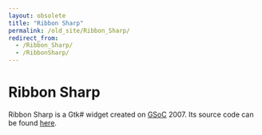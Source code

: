 ```yaml
---
layout: obsolete
title: "Ribbon Sharp"
permalink: /old_site/Ribbon_Sharp/
redirect_from:
  - /Ribbon_Sharp/
  - /RibbonSharp/
---
```


Ribbon Sharp
============

Ribbon Sharp is a Gtk\# widget created on [GSoC]({{site.github.url}}/old_site/StudentProjects) 2007. Its source code can be found [here](http://mono-soc-2007.googlecode.com/svn/trunk/laurent/src/Ribbons/).

